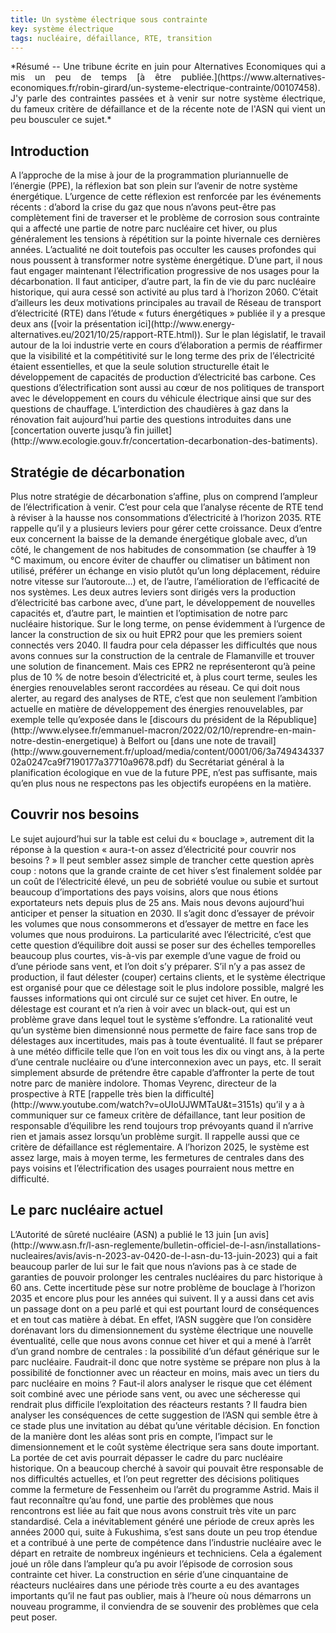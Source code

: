 ```yaml
---
title: Un système électrique sous contrainte
key: système électrique
tags: nucléaire, défaillance, RTE, transition
---
```


<span class="summary" style="display:block; text-align: justify">
*Résumé -- Une tribune écrite en juin pour Alternatives Economiques qui a mis un peu de temps [à être publiée.](https://www.alternatives-economiques.fr/robin-girard/un-systeme-electrique-contrainte/00107458). J'y parle des contraintes passées et à venir sur notre système électrique, du fameux critère de défaillance et de la récente note de l'ASN qui vient un peu bousculer ce sujet.*
</span>
<!--more-->


## Introduction
<span class="mytext">
A l’approche de la mise à jour de la programmation pluriannuelle de l’énergie (PPE), la réflexion bat son plein sur l’avenir de notre système énergétique. L’urgence de cette réflexion est renforcée par les événements récents : d’abord la crise du gaz que nous n’avons peut-être pas complètement fini de traverser et le problème de corrosion sous contrainte qui a affecté une partie de notre parc nucléaire cet hiver, ou plus généralement les tensions à répétition sur la pointe hivernale ces dernières années.
</span>

<span class="mytext">
L’actualité ne doit toutefois pas occulter les causes profondes qui nous poussent à transformer notre système énergétique. D’une part, il nous faut engager maintenant l’électrification progressive de nos usages pour la décarbonation. Il faut anticiper, d’autre part, la fin de vie du parc nucléaire historique, qui aura cessé son activité au plus tard à l’horizon 2060. C’était d’ailleurs les deux motivations principales au travail de Réseau de transport d’électricité (RTE) dans l’étude « futurs énergétiques » publiée il y a presque deux ans ([voir la présentation ici](http://www.energy-alternatives.eu/2021/10/25/rapport-RTE.html)).
</span>

<span class="mytext">
Sur le plan législatif, le travail autour de la loi industrie verte en cours d’élaboration a permis de réaffirmer que la visibilité et la compétitivité sur le long terme des prix de l’électricité étaient essentielles, et que la seule solution structurelle était le développement de capacités de production d’électricité bas carbone.
</span>

<span class="mytext">
Ces questions d’électrification sont aussi au cœur de nos politiques de transport avec le développement en cours du véhicule électrique ainsi que sur des questions de chauffage. L’interdiction des chaudières à gaz dans la rénovation fait aujourd’hui partie des questions introduites dans une [concertation ouverte jusqu’à fin juillet](http://www.ecologie.gouv.fr/concertation-decarbonation-des-batiments).
</span>

## Stratégie de décarbonation
<span class="mytext">
Plus notre stratégie de décarbonation s’affine, plus on comprend l’ampleur de l’électrification à venir. C’est pour cela que l’analyse récente de RTE tend à réviser à la hausse nos consommations d’électricité à l’horizon 2035.
</span>

<span class="mytext">
RTE rappelle qu’il y a plusieurs leviers pour gérer cette croissance. Deux d’entre eux concernent la baisse de la demande énergétique globale avec, d’un côté, le changement de nos habitudes de consommation (se chauffer à 19 °C maximum, ou encore éviter de chauffer ou climatiser un bâtiment non utilisé, préférer un échange en visio plutôt qu’un long déplacement, réduire notre vitesse sur l’autoroute…) et, de l’autre, l’amélioration de l’efficacité de nos systèmes.
</span>

<span class="mytext">
Les deux autres leviers sont dirigés vers la production d’électricité bas carbone avec, d’une part, le développement de nouvelles capacités et, d’autre part, le maintien et l’optimisation de notre parc nucléaire historique.
</span>


<span class="mytext">
Sur le long terme, on pense évidemment à l’urgence de lancer la construction de six ou huit EPR2 pour que les premiers soient connectés vers 2040. Il faudra pour cela dépasser les difficultés que nous avons connues sur la construction de la centrale de Flamanville et trouver une solution de financement. Mais ces EPR2 ne représenteront qu’à peine plus de 10 % de notre besoin d’électricité et, à plus court terme, seules les énergies renouvelables seront raccordées au réseau.
</span>

<span class="mytext">
Ce qui doit nous alerter, au regard des analyses de RTE, c’est que non seulement l’ambition actuelle en matière de développement des énergies renouvelables, par exemple telle qu’exposée dans le [discours du président de la République](http://www.elysee.fr/emmanuel-macron/2022/02/10/reprendre-en-main-notre-destin-energetique) à Belfort ou [dans une note de travail](http://www.gouvernement.fr/upload/media/content/0001/06/3a74943433702a0247ca9f7190177a37710a9678.pdf) du Secrétariat général à la planification écologique en vue de la future PPE, n’est pas suffisante, mais qu’en plus nous ne respectons pas les objectifs européens en la matière.
</span>


## Couvrir nos besoins

<span class="mytext">
Le sujet aujourd’hui sur la table est celui du « bouclage », autrement dit la réponse à la question « aura-t-on assez d’électricité pour couvrir nos besoins ? »
</span>

<span class="mytext">
Il peut sembler assez simple de trancher cette question après coup : notons que la grande crainte de cet hiver s’est finalement soldée par un coût de l’électricité élevé, un peu de sobriété voulue ou subie et surtout beaucoup d’importations des pays voisins, alors que nous étions exportateurs nets depuis plus de 25 ans. Mais nous devons aujourd’hui anticiper et penser la situation en 2030. Il s’agit donc d’essayer de prévoir les volumes que nous consommerons et d’essayer de mettre en face les volumes que nous produirons.
</span>

<span class="mytext">
La particularité avec l’électricité, c’est que cette question d’équilibre doit aussi se poser sur des échelles temporelles beaucoup plus courtes, vis-à-vis par exemple d’une vague de froid ou d’une période sans vent, et l’on doit s’y préparer. S’il n’y a pas assez de production, il faut délester (couper) certains clients, et le système électrique est organisé pour que ce délestage soit le plus indolore possible, malgré les fausses informations qui ont circulé sur ce sujet cet hiver. En outre, le délestage est courant et n’a rien à voir avec un black-out, qui est un problème grave dans lequel tout le système s’effondre.
</span>

<span class="mytext">
La rationalité veut qu’un système bien dimensionné nous permette de faire face sans trop de délestages aux incertitudes, mais pas à toute éventualité. Il faut se préparer à une météo difficile telle que l’on en voit tous les dix ou vingt ans, à la perte d’une centrale nucléaire ou d’une interconnexion avec un pays, etc. Il serait simplement absurde de prétendre être capable d’affronter la perte de tout notre parc de manière indolore.
</span>

<span class="mytext">
Thomas Veyrenc, directeur de la prospective à RTE [rappelle très bien la difficulté](http://www.youtube.com/watch?v=oUIoUJWMTaU&t=3151s) qu’il y a à communiquer sur ce fameux critère de défaillance, tant leur position de responsable d’équilibre les rend toujours trop prévoyants quand il n’arrive rien et jamais assez lorsqu’un problème surgit. Il rappelle aussi que ce critère de défaillance est réglementaire. A l’horizon 2025, le système est assez large, mais à moyen terme, les fermetures de centrales dans des pays voisins et l’électrification des usages pourraient nous mettre en difficulté.
</span>

## Le parc nucléaire actuel
<span class="mytext">
L’Autorité de sûreté nucléaire (ASN) a publié le 13 juin [un avis](http://www.asn.fr/l-asn-reglemente/bulletin-officiel-de-l-asn/installations-nucleaires/avis/avis-n-2023-av-0420-de-l-asn-du-13-juin-2023) qui a fait beaucoup parler de lui sur le fait que nous n’avions pas à ce stade de garanties de pouvoir prolonger les centrales nucléaires du parc historique à 60 ans. Cette incertitude pèse sur notre problème de bouclage à l’horizon 2035 et encore plus pour les années qui suivent.
</span>

<span class="mytext">
Il y a aussi dans cet avis un passage dont on a peu parlé et qui est pourtant lourd de conséquences et en tout cas matière à débat. En effet, l’ASN suggère que l’on considère dorénavant lors du dimensionnement du système électrique une nouvelle éventualité, celle que nous avons connue cet hiver et qui a mené à l’arrêt d’un grand nombre de centrales : la possibilité d’un défaut générique sur le parc nucléaire. Faudrait-il donc que notre système se prépare non plus à la possibilité de fonctionner avec un réacteur en moins, mais avec un tiers du parc nucléaire en moins ?
</span>

<span class="mytext">
Faut-il alors analyser le risque que cet élément soit combiné avec une période sans vent, ou avec une sécheresse qui rendrait plus difficile l’exploitation des réacteurs restants ? Il faudra bien analyser les conséquences de cette suggestion de l’ASN qui semble être à ce stade plus une invitation au débat qu’une véritable décision. En fonction de la manière dont les aléas sont pris en compte, l’impact sur le dimensionnement et le coût système électrique sera sans doute important.
</span>

<span class="mytext">
La portée de cet avis pourrait dépasser le cadre du parc nucléaire historique. On a beaucoup cherché à savoir qui pouvait être responsable de nos difficultés actuelles, et l’on peut regretter des décisions politiques comme la fermeture de Fessenheim ou l’arrêt du programme Astrid. Mais il faut reconnaître qu’au fond, une partie des problèmes que nous rencontrons est liée au fait que nous avons construit très vite un parc standardisé. Cela a inévitablement généré une période de creux après les années 2000 qui, suite à Fukushima, s’est sans doute un peu trop étendue et a contribué à une perte de compétence dans l’industrie nucléaire avec le départ en retraite de nombreux ingénieurs et techniciens. Cela a également joué un rôle dans l’ampleur qu’a pu avoir l’épisode de corrosion sous contrainte cet hiver.
</span>

<span class="mytext">
La construction en série d’une cinquantaine de réacteurs nucléaires dans une période très courte a eu des avantages importants qu’il ne faut pas oublier, mais à l’heure où nous démarrons un nouveau programme, il conviendra de se souvenir des problèmes que cela peut poser.
</span>
